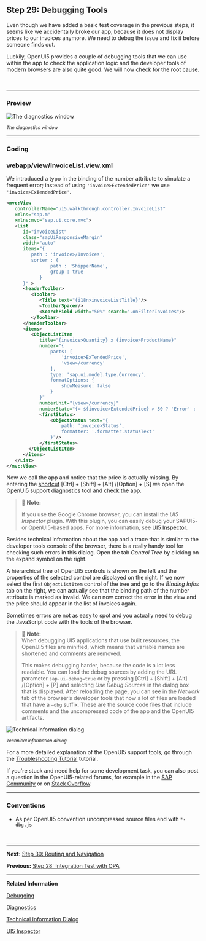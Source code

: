 ## Step 29: Debugging Tools

Even though we have added a basic test coverage in the previous steps, it seems like we accidentally broke our app, because it does not display prices to our invoices anymore. We need to debug the issue and fix it before someone finds out.

Luckily, OpenUI5 provides a couple of debugging tools that we can use within the app to check the application logic and the developer tools of modern browsers are also quite good. We will now check for the root cause.

&nbsp;

***

### Preview
  

![](https://sdk.openui5.org/docs/topics/loio930de31b311f43ffa9df9261ca760da0_LowRes.png "The diagnostics window")
  
<sup>*The diagnostics window*</sup>

***

### Coding


### webapp/view/InvoiceList.view.xml

We introduced a typo in the binding of the number attribute to simulate a frequent error; instead of using `'invoice>ExtendedPrice'` we use <code>'invoice&gt;Ex<b>T</b>endedPrice'</code>. 

```xml
<mvc:View
   controllerName="ui5.walkthrough.controller.InvoiceList"
   xmlns="sap.m"
   xmlns:mvc="sap.ui.core.mvc">
   <List
      id="invoiceList"
      class="sapUiResponsiveMargin"
      width="auto"
      items="{
         path : 'invoice>/Invoices',
         sorter : {
				path : 'ShipperName',
				group : true
			}
      }" >
      <headerToolbar>
         <Toolbar>
            <Title text="{i18n>invoiceListTitle}"/>
            <ToolbarSpacer/>
            <SearchField width="50%" search=".onFilterInvoices"/>
         </Toolbar>
      </headerToolbar>      
      <items>
         <ObjectListItem
            title="{invoice>Quantity} x {invoice>ProductName}"
            number="{
                parts: [
                    'invoice>ExTendedPrice',
                    'view>/currency'
                ],
                type: 'sap.ui.model.type.Currency',
                formatOptions: {
                    showMeasure: false
                }
            }"
            numberUnit="{view>/currency}"
            numberState="{= ${invoice>ExtendedPrice} > 50 ? 'Error' : 'Success' }">
            <firstStatus>
                <ObjectStatus text="{
                    path: 'invoice>Status',
                    formatter: '.formatter.statusText'
                }"/>
            </firstStatus>
        </ObjectListItem>
      </items>
   </List>
</mvc:View>

```

Now we call the app and notice that the price is actually missing. By entering the [shortcut](https://sdk.openui5.org/topic/154844c3ac2a4675a37aeb6259a5e034.html) [Ctrl\] + [Shift\] + [Alt\] /[Option\] + [S\]  we open the OpenUI5 support diagnostics tool and check the app.

> 📝 **Note:**
>
> If you use the Google Chrome browser, you can install the *UI5 Inspector* plugin. With this plugin, you can easily debug your SAPUI5- or OpenUI5-based apps. For more information, see [UI5 Inspector](https://sdk.openui5.org/topic/b24e72443eb34d0fb7bf6940f2d697eb.html).

Besides technical information about the app and a trace that is similar to the developer tools console of the browser, there is a really handy tool for checking such errors in this dialog. Open the tab *Control Tree* by clicking on the expand symbol on the right.

A hierarchical tree of OpenUI5 controls is shown on the left and the properties of the selected control are displayed on the right. If we now select the first `ObjectListItem` control of the tree and go to the *Binding Infos* tab on the right, we can actually see that the binding path of the number attribute is marked as invalid. We can now correct the error in the view and the price should appear in the list of invoices again.

Sometimes errors are not as easy to spot and you actually need to debug the JavaScript code with the tools of the browser.

> 📝 **Note:** <br>
> When debugging UI5 applications that use built resources, the OpenUI5 files are minified, which means that variable names are shortened and comments are removed.
> 
> This makes debugging harder, because the code is a lot less readable. You can load the debug sources by adding the URL parameter `sap-ui-debug=true` or by pressing [Ctrl\] + [Shift\] + [Alt\] /[Option\] + [P\]  and selecting *Use Debug Sources* in the dialog box that is displayed. After reloading the page, you can see in the *Network* tab of the browser’s developer tools that now a lot of files are loaded that have a `–dbg` suffix. These are the source code files that include comments and the uncompressed code of the app and the OpenUI5 artifacts.
  
  
![](https://sdk.openui5.org/docs/topics/loio34c4b02c74eb4848b8b720d86042bfdc_LowRes.png "Technical information dialog ")

<sup>*Technical information dialog*</sup>

For a more detailed explanation of the OpenUI5 support tools, go through the [Troubleshooting Tutorial](https://sdk.openui5.org/topic/5661952e72df471b932eddc10350c081.html) tutorial.

If you're stuck and need help for some development task, you can also post a question in the OpenUI5-related forums, for example in the [SAP Community](https://www.sap.com/community/topic/ui5.html) or on [Stack Overflow](https://stackoverflow.com/search?q=openui5).

***

### Conventions

-   As per OpenUI5 convention uncompressed source files end with `*-dbg.js`

&nbsp;

***

**Next:** [Step 30: Routing and Navigation](../30/README.md "So far, we have put all app content on one single page. As we add more and more features, we want to split the content and put it on separate pages.")

**Previous:** [Step 28: Integration Test with OPA](../28/README.md "If we want to test interaction patterns or more visual features of our app, we can also write an integration test.")

***

**Related Information**  

[Debugging](https://sdk.openui5.org/topic/c9b0f8cca852443f9b8d3bf8ba5626ab.html#loioc9b0f8cca852443f9b8d3bf8ba5626ab "When developing apps, searching for bugs is an inevitable part of the process. To analyze an issue, you can use the developer tools of your browser and built-in OpenUI5 tools. In this section, we give an overview of the OpenUI5 tools you can use when debugging. To learn more about the developer tools of your browser, check the documentation of the browser.")

[Diagnostics](https://sdk.openui5.org/topic/6ec18e80b0ce47f290bc2645b0cc86e6.html#loio6ec18e80b0ce47f290bc2645b0cc86e6 "The Diagnostics window available in OpenUI5 is a support tool that runs within an existing OpenUI5 app.")

[Technical Information Dialog](https://sdk.openui5.org/topic/616a3ef07f554e20a3adf749c11f64e9.html#loio616a3ef07f554e20a3adf749c11f64e9 "The Technical Information dialog shows details of the OpenUI5 version currently being used in an app built with OpenUI5. You can use the Technical Information dialog to enable debug resources and open additional support tools to debug your app.")

[UI5 Inspector](https://sdk.openui5.org/topic/b24e72443eb34d0fb7bf6940f2d697eb.html)